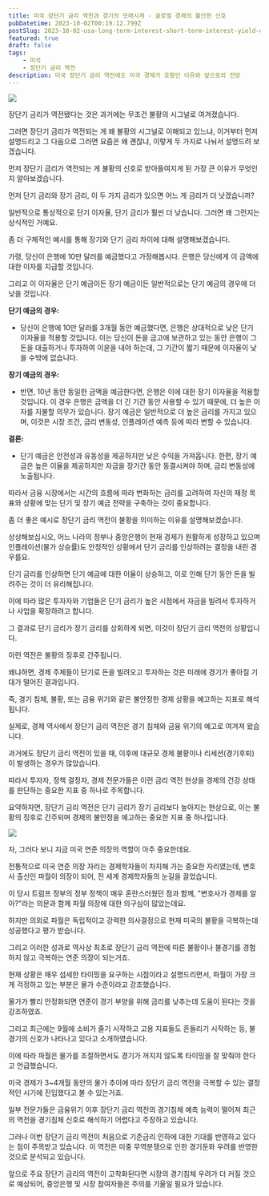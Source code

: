 ```yaml
---
title: 미국 장단기 금리 역전과 경기의 모래시계 - 글로벌 경제의 불안한 신호
pubDatetime: 2023-10-02T00:19:12.799Z
postSlug: 2023-10-02-usa-long-term-interest-short-term-interest-yield-curve-inversion
featured: true
draft: false
tags:
    - 미국
    - 장단기 금리 역전
description: 미국 장단기 금리 역전에도 미국 경제가 호황인 이유와 앞으로의 전망
---
```


![](https://blogger.googleusercontent.com/img/a/AVvXsEjwRYWtllEBkD8dYOWxcg2COJkLS7YRq1jYDy1WjFff3dXtwYXIlFYVKuSXI2sLJSdRboabsLBXuY0m4HxN7sZ9uO15_051USnrT7ZTQ864F2Ml-BBPY4m4ndeqtesQzo8YB2SQBPMtjO6zekQNt04euMTktKlpYNS5P_vv8alaHPWykoPI9YeYE-XPHZE)

장단기 금리가 역전됐다는 것은 과거에는 무조건 불황의 시그널로 여겨졌습니다.

그러면 장단기 금리가 역전되는 게 왜 불황의 시그널로 이해되고 있느냐, 이거부터 먼저 설명드리고 그 다음으로 그러면 요즘은 왜 괜찮냐, 이렇게 두 가지로 나눠서 설명드려 보겠습니다.

먼저 장단기 금리가 역전되는 게 불황의 신호로 받아들여지게 된 가장 큰 이유가 무엇인지 알아보겠습니다.

먼저 단기 금리와 장기 금리, 이 두 가지 금리가 있으면 어느 게 금리가 더 낫겠습니까?

일반적으로 통상적으로 단기 이자율, 단기 금리가 훨씬 더 낮습니다. 그러면 왜 그런지는 상식적인 거예요. 

좀 더 구체적인 예시를 통해 장기와 단기 금리 차이에 대해 설명해보겠습니다.

가령, 당신이 은행에 10만 달러를 예금했다고 가정해봅시다. 은행은 당신에게 이 금액에 대한 이자를 지급할 것입니다.

그리고 이 이자율은 단기 예금이든 장기 예금이든 일반적으로는 단기 예금의 경우에 더 낮을 것입니다.

**단기 예금의 경우:**
- 당신이 은행에 10만 달러를 3개월 동안 예금했다면, 은행은 상대적으로 낮은 단기 이자율을 적용할 것입니다. 이는 당신이 돈을 금고에 보관하고 있는 동안 은행이 그 돈을 대출하거나 투자하여 이윤을 내야 하는데, 그 기간이 짧기 때문에 이자율이 낮을 수밖에 없습니다.

**장기 예금의 경우:**
- 반면, 10년 동안 동일한 금액을 예금한다면, 은행은 이에 대한 장기 이자율을 적용할 것입니다. 이 경우 은행은 금액을 더 긴 기간 동안 사용할 수 있기 때문에, 더 높은 이자를 지불할 의무가 있습니다. 장기 예금은 일반적으로 더 높은 금리를 가지고 있으며, 이것은 시장 조건, 금리 변동성, 인플레이션 예측 등에 따라 변할 수 있습니다.

**결론:**
- 단기 예금은 안전성과 유동성을 제공하지만 낮은 수익을 가져옵니다. 한편, 장기 예금은 높은 이율을 제공하지만 자금을 장기간 동안 동결시켜야 하며, 금리 변동성에 노출됩니다.

따라서 금융 시장에서는 시간의 흐름에 따라 변화하는 금리를 고려하여 자신의 재정 목표와 상황에 맞는 단기 및 장기 예금 전략을 구축하는 것이 중요합니다.

좀 더 좋은 예시로 장단기 금리 역전이 불황을 의미하는 이유를 설명해보겠습니다.

상상해보십시오, 어느 나라의 정부나 중앙은행이 현재 경제가 원활하게 성장하고 있으며 인플레이션(물가 상승률)도 안정적인 상황에서 단기 금리를 인상하려는 결정을 내린 경우를요.

단기 금리를 인상하면 단기 예금에 대한 이율이 상승하고, 이로 인해 단기 동안 돈을 빌려주는 것이 더 유리해집니다.

이에 따라 많은 투자자와 기업들은 단기 금리가 높은 시점에서 자금을 빌려서 투자하거나 사업을 확장하려고 합니다.

그 결과로 단기 금리가 장기 금리를 상회하게 되면, 이것이 장단기 금리 역전의 상황입니다.

이런 역전은 불황의 징후로 간주됩니다.

왜냐하면, 경제 주체들이 단기로 돈을 빌려오고 투자하는 것은 미래에 경기가 좋아질 기대가 떨어진 결과입니다.

즉, 경기 침체, 불황, 또는 금융 위기와 같은 불안정한 경제 상황을 예고하는 지표로 해석됩니다.

실제로, 경제 역사에서 장단기 금리 역전은 경기 침체와 금융 위기의 예고로 여겨져 왔습니다.

과거에도 장단기 금리 역전이 있을 때, 이후에 대규모 경제 불황이나 리세션(경기후퇴)이 발생하는 경우가 많았습니다.

따라서 투자자, 정책 결정자, 경제 전문가들은 이런 금리 역전 현상을 경제의 건강 상태를 판단하는 중요한 지표 중 하나로 주목합니다.

요약하자면, 장단기 금리 역전은 단기 금리가 장기 금리보다 높아지는 현상으로, 이는 불황의 징후로 간주되며 경제의 불안정을 예고하는 중요한 지표 중 하나입니다.

![](https://blogger.googleusercontent.com/img/a/AVvXsEhOS9h8QNCTmSymmm74Tl9KrWp0Vj9eb-OgpInzS6YR9gJZG9x8Osr-ujHpXElFvcOvdQ_f0UTPIk7S2KNWdmNgIHbVfuSeNFKj3b4Qp5AHNUig0qAkZXOBeMZnXv8CvlulbNyDmmQzaONskCdT-nm4qVmXruijNTm2VI-_Vbgo4MAJdE7rzf27lZvJNhQ)

자, 그러다 보니 지금 미국 연준 의장의 역할이 아주 중요한데요.

전통적으로 미국 연준 의장 자리는 경제학자들이 차지해 가는 중요한 자리였는데, 변호사 출신인 파월이 의장이 되어, 전 세계 경제학자들의 눈길을 끌었습니다.

이 당시 트럼프 정부의 정부 정책이 매우 혼란스러웠던 점과 함께, "변호사가 경제를 알아?"라는 의문과 함께 파월 의장에 대한 의구심이 많았는데요.

하지만 의외로 파월은 독립적이고 강력한 의사결정으로 현재 미국의 불황을 극복하는데 성공했다고 평가 받습니다.

그리고 이러한 성과로 역사상 최초로 장단기 금리 역전에 따른 불황이나 불경기를 경험하지 않고 극복하는 연준 의장이 되는거죠.

현재 상황은 매우 섬세한 타이밍을 요구하는 시점이라고 설명드리면서, 파월이 가장 크게 걱정하고 있는 부분은 물가 수준이라고 강조했습니다.

물가가 빨리 안정화되면 연준이 경기 부양을 위해 금리를 낮추는데 도움이 된다는 것을 강조하였죠.

그리고 최근에는 9월에 소비가 줄기 시작하고 고용 지표들도 흔들리기 시작하는 등, 불경기의 신호가 나타나고 있다고 소개하였습니다.

이에 따라 파월은 물가를 조절하면서도 경기가 꺼지지 않도록 타이밍을 잘 맞춰야 한다고 언급했습니다.

미국 경제가 3~4개월 동안의 물가 추이에 따라 장단기 금리 역전을 극복할 수 있는 결정적인 시기에 진입했다고 볼 수 있는거죠.

일부 전문가들은 금융위기 이후 장단기 금리 역전의 경기침체 예측 능력이 떨어져 최근의 역전을 경기침체 신호로 해석하기 어렵다고 주장하고 있습니다.

그러나 이번 장단기 금리 역전이 처음으로 기준금리 인하에 대한 기대를 반영하고 있다는 점이 주목받고 있습니다. 이 역전은 미중 무역분쟁으로 인한 경기둔화 우려를 반영한 것으로 분석되고 있습니다.

앞으로 주요 장단기 금리의 역전이 고착화된다면 시장의 경기침체 우려가 더 커질 것으로 예상되어, 중앙은행 및 시장 참여자들은 주의를 기울일 필요가 있습니다.
